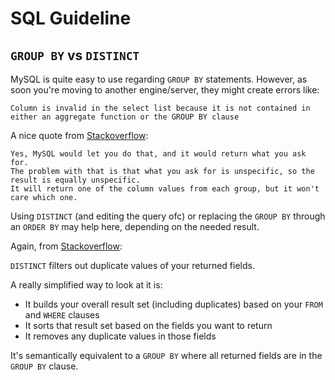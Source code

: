 # SQL Guideline

## `GROUP BY` vs `DISTINCT`

MySQL is quite easy to use regarding `GROUP BY` statements. However, as soon you're moving to another engine/server, they might create errors like:

`Column is invalid in the select list because it is not contained in either an aggregate function or the GROUP BY clause`

A nice quote from [Stackoverflow](https://stackoverflow.com/questions/1122436/sql-server-group-by-error):

```
Yes, MySQL would let you do that, and it would return what you ask for. 
The problem with that is that what you ask for is unspecific, so the result is equally unspecific. 
It will return one of the column values from each group, but it won't care which one.
```

Using `DISTINCT` (and editing the query ofc) or replacing the `GROUP BY` through an `ORDER BY` may help here, depending on the needed result. 


Again, from [Stackoverflow](https://stackoverflow.com/questions/8992804/how-sqls-distinct-clause-works):

`DISTINCT` filters out duplicate values of your returned fields.

A really simplified way to look at it is:

- It builds your overall result set (including duplicates) based on your `FROM` and `WHERE` clauses
- It sorts that result set based on the fields you want to return
- It removes any duplicate values in those fields

It's semantically equivalent to a `GROUP BY`  where all returned fields are in the `GROUP BY` clause.